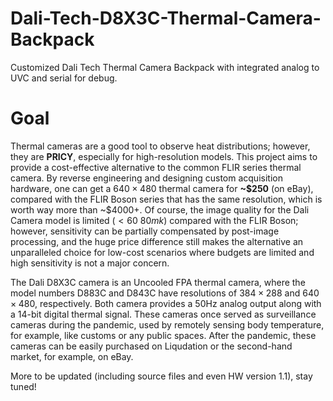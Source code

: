 # Dali-Tech-D8X3C-Thermal-Camera-Backpack
Customized Dali Tech Thermal Camera Backpack with integrated analog to UVC and serial for debug.

# Goal
Thermal cameras are a good tool to observe heat distributions; however, they are **PRICY**, especially for high-resolution models. This project aims to provide a cost-effective alternative to the common FLIR series thermal camera. By reverse engineering and designing custom acquisition hardware, one can get a $640 \times 480$ thermal camera for **~\$250** (on eBay), compared with the FLIR Boson series that has the same resolution, which is worth way more than ~\$4000+. Of course, the image quality for the Dali Camera model is limited ($<60~80 mk$) compared with the FLIR Boson; however, sensitivity can be partially compensated by post-image processing, and the huge price difference still makes the alternative an unparalleled choice for low-cost scenarios where budgets are limited and high sensitivity is not a major concern.

The Dali D8X3C camera is an Uncooled FPA thermal camera, where the model numbers D883C and D843C have resolutions of $384 \times 288$ and $640 \times 480$, respectively. Both camera provides a 50Hz analog output along with a 14-bit digital thermal signal. These cameras once served as surveillance cameras during the pandemic, used by remotely sensing body temperature, for example, like customs or any public spaces. After the pandemic, these cameras can be easily purchased on Liqudation or the second-hand market, for example, on eBay.

More to be updated (including source files and even HW version 1.1), stay tuned!
